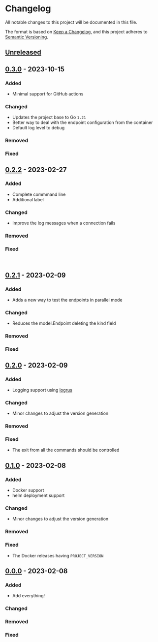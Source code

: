 # Changelog
All notable changes to this project will be documented in this file.

The format is based on [Keep a Changelog](https://keepachangelog.com/en/1.0.0/),
and this project adheres to [Semantic Versioning](https://semver.org/spec/v2.0.0.html).

## [Unreleased]

## [0.3.0] - 2023-10-15
### Added
* Minimal support for GitHub actions

### Changed
* Updates the project base to Go `1.21`
* Better way to deal with the endpoint configuration from the container
* Default log level to debug

### Removed

### Fixed


## [0.2.2] - 2023-02-27
### Added
* Complete commmand line
* Additional label

### Changed
* Improve the log messages when a connection fails

### Removed

### Fixed

  
## [0.2.1] - 2023-02-09
### Added
* Adds a new way to test the endpoints in parallel mode

### Changed
* Reduces the model.Endpoint deleting the kind field

### Removed

### Fixed


## [0.2.0] - 2023-02-09
### Added
* Logging support using [logrus](https://github.com/sirupsen/logrus)

### Changed
* Minor changes to adjust the version generation

### Removed

### Fixed
* The exit from all the commands should be controlled


## [0.1.0] - 2023-02-08
### Added
* Docker support
* helm deployment support

### Changed
* Minor changes to adjust the version generation

### Removed

### Fixed
* The Docker releases having `PROJECT_VERSION`


## [0.0.0] - 2023-02-08
### Added
* Add everything!

### Changed

### Removed

### Fixed


[Unreleased]: https://github.com/jjuarez/simple-prober/compare/0.3.0...HEAD
[0.3.0]: https://github.com/jjuarez/simple-prober/compare/0.2.2...0.3.0
[0.2.2]: https://github.com/jjuarez/simple-prober/compare/0.2.1...0.2.2
[0.2.1]: https://github.com/jjuarez/simple-prober/compare/0.2.0...0.2.1
[0.2.0]: https://github.com/jjuarez/simple-prober/compare/0.1.0...0.2.0
[0.1.0]: https://github.com/jjuarez/simple-prober/compare/0.0.0...0.1.0
[0.0.0]: https://github.com/jjuarez/simple-prober/tree/0.0.0
